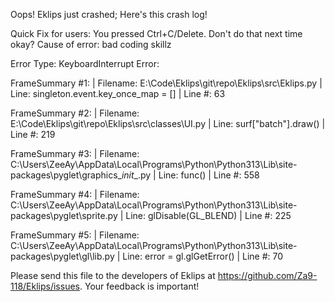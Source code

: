 Oops! Eklips just crashed;
Here's this crash log!

Quick Fix for users: You pressed Ctrl+C/Delete. Don't do that next time okay?
Cause of error: bad coding skillz

Error Type: KeyboardInterrupt
Error: 

FrameSummary #1:
  | Filename: E:\Code\Eklips\git\repo\Eklips\src\Eklips.py
  | Line: singleton.event.key_once_map = []
  | Line #: 63

FrameSummary #2:
  | Filename: E:\Code\Eklips\git\repo\Eklips\src\classes\UI.py
  | Line: surf["batch"].draw()
  | Line #: 219

FrameSummary #3:
  | Filename: C:\Users\ZeeAy\AppData\Local\Programs\Python\Python313\Lib\site-packages\pyglet\graphics\__init__.py
  | Line: func()
  | Line #: 558

FrameSummary #4:
  | Filename: C:\Users\ZeeAy\AppData\Local\Programs\Python\Python313\Lib\site-packages\pyglet\sprite.py
  | Line: glDisable(GL_BLEND)
  | Line #: 225

FrameSummary #5:
  | Filename: C:\Users\ZeeAy\AppData\Local\Programs\Python\Python313\Lib\site-packages\pyglet\gl\lib.py
  | Line: error = gl.glGetError()
  | Line #: 70


Please send this file to the developers of Eklips at https://github.com/Za9-118/Eklips/issues. 
Your feedback is important!